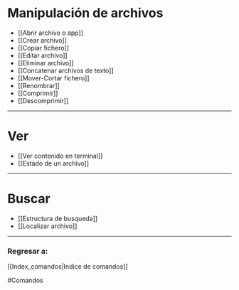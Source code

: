 # Manipulación de archivos

- [[Abrir archivo o app]]
- [[Crear archivo]]
- [[Copiar fichero]]
- [[Editar archivo]]
- [[Eliminar archivo]]
- [[Concatenar archivos de texto]]
- [[Mover-Cortar fichero]]
- [[Renombrar]]
- [[Comprimir]]
- [[Descomprimir]]
---
# Ver
- [[Ver contenido en terminal]]
- [[Estado de un archivo]]
---
# Buscar
- [[Estructura de busqueda]]
- [[Localizar archivo]]
---
### Regresar a:
[[Index_comandos|Indice de comandos]]

#Comandos 